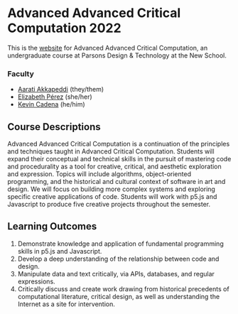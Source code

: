 # Advanced Advanced Critical Computation 2022

This is the [website](https://parsonsdt.github.io/Advanced-Critical-Computation-2022/) for Advanced Advanced Critical Computation, an undergraduate course at Parsons Design & Technology at the New School.


### Faculty

- [Aarati Akkapeddi](https://github.com/AaratiAkkapeddi) (they/them)
- [Elizabeth Pérez](https://github.com/brujadev) (she/her)
- [Kevin Cadena](https://github.com/stayclassyinfo) (he/him)

## Course Descriptions

Advanced Advanced Critical Computation is a continuation of the principles and techniques taught in Advanced Critical Computation. Students will expand their conceptual and technical skills in the pursuit of mastering code and procedurality as a tool for creative, critical, and aesthetic exploration and expression. Topics will include algorithms, object-oriented programming, and the historical and cultural context of software in art and design. We will focus on building more complex systems and exploring specific creative applications of code. Students will work with p5.js and Javascript to produce five creative projects throughout the semester.

## Learning Outcomes

1. Demonstrate knowledge and application of fundamental programming skills in p5.js and Javascript.
2. Develop a deep understanding of the relationship between code and design.
3. Manipulate data and text critically, via APIs, databases, and regular expressions.
4. Critically discuss and create work drawing from historical precedents of computational literature, critical design, as well as understanding the Internet as a site for intervention.

